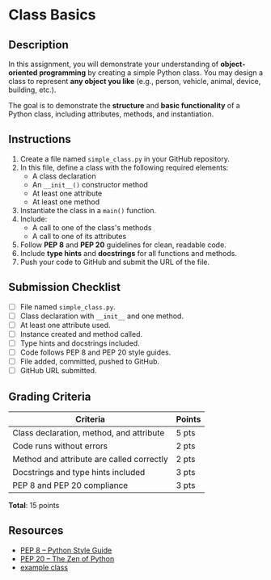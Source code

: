 # Class Basics

## Description
In this assignment, you will demonstrate your understanding of **object-oriented programming** by creating a simple Python class. You may design a class to represent **any object you like** (e.g., person, vehicle, animal, device, building, etc.).

The goal is to demonstrate the **structure** and **basic functionality** of a Python class, including attributes, methods, and instantiation.

## Instructions

1. Create a file named `simple_class.py` in your GitHub repository.
2. In this file, define a class with the following required elements:
   - A class declaration
   - An `__init__()` constructor method
   - At least one attribute
   - At least one method
3. Instantiate the class in a `main()` function.
4. Include:
   - A call to one of the class's methods
   - A call to one of its attributes
5. Follow **PEP 8** and **PEP 20** guidelines for clean, readable code.
6. Include **type hints** and **docstrings** for all functions and methods.
7. Push your code to GitHub and submit the URL of the file.

## Submission Checklist
- [ ] File named `simple_class.py`.
- [ ] Class declaration with `__init__` and one method.
- [ ] At least one attribute used.
- [ ] Instance created and method called.
- [ ] Type hints and docstrings included.
- [ ] Code follows PEP 8 and PEP 20 style guides.
- [ ] File added, committed, pushed to GitHub.
- [ ] GitHub URL submitted.

## Grading Criteria

| Criteria                                     | Points |
|----------------------------------------------|--------|
| Class declaration, method, and attribute      | 5 pts  |
| Code runs without errors                      | 2 pts  |
| Method and attribute are called correctly     | 2 pts  |
| Docstrings and type hints included            | 3 pts  |
| PEP 8 and PEP 20 compliance                   | 3 pts  |

**Total**: 15 points

## Resources
- [PEP 8 – Python Style Guide](https://peps.python.org/pep-0008/)
- [PEP 20 – The Zen of Python](https://peps.python.org/pep-0020/)
- [example class](../resources/example_class.py)
